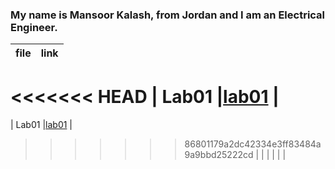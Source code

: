 
### My name is Mansoor Kalash, from Jordan and I am an Electrical Engineer.


|    file       | link              |
| ------------- |:-----------------:|
<<<<<<< HEAD
|    Lab01      |[lab01](https://mansoor-kalash.github.io/reading-notes/lab01)  |
=======
|    Lab01      |[lab01](Lab01.md)  |
>>>>>>> 86801179a2dc42334e3ff83484a9a9bbd25222cd
|               |                   |
|               |                   |





